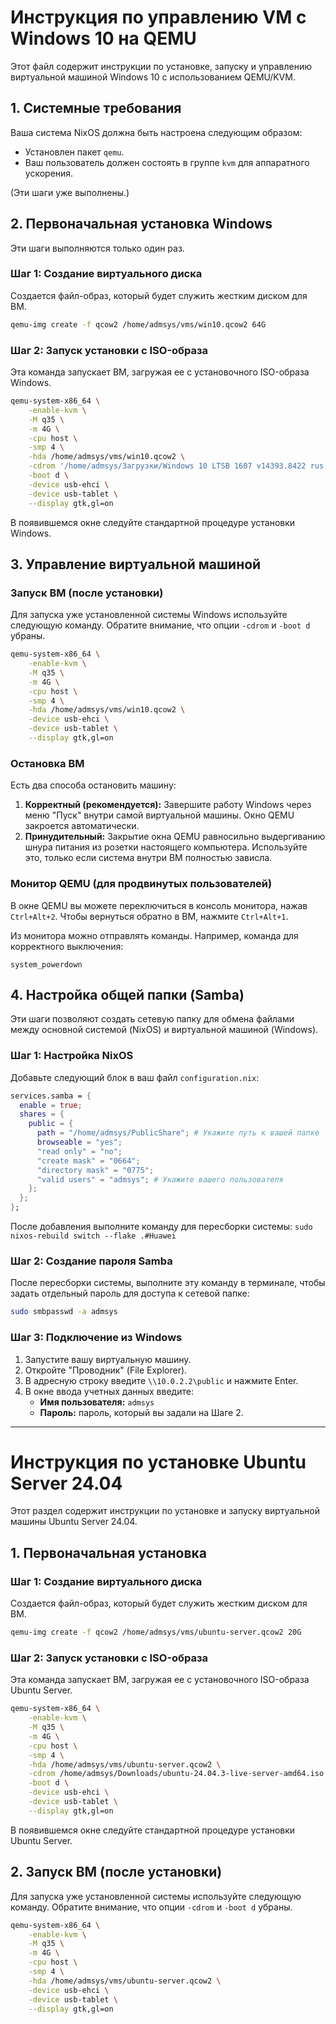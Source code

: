 # Инструкция по управлению VM с Windows 10 на QEMU

Этот файл содержит инструкции по установке, запуску и управлению виртуальной машиной Windows 10 с использованием QEMU/KVM.

## 1. Системные требования

Ваша система NixOS должна быть настроена следующим образом:

- Установлен пакет `qemu`.
- Ваш пользователь должен состоять в группе `kvm` для аппаратного ускорения.

(Эти шаги уже выполнены.)

## 2. Первоначальная установка Windows

Эти шаги выполняются только один раз.

### Шаг 1: Создание виртуального диска

Создается файл-образ, который будет служить жестким диском для ВМ.

```bash
qemu-img create -f qcow2 /home/admsys/vms/win10.qcow2 64G
```

### Шаг 2: Запуск установки с ISO-образа

Эта команда запускает ВМ, загружая ее с установочного ISO-образа Windows.

```bash
qemu-system-x86_64 \
    -enable-kvm \
    -M q35 \
    -m 4G \
    -cpu host \
    -smp 4 \
    -hda /home/admsys/vms/win10.qcow2 \
    -cdrom '/home/admsys/Загрузки/Windows 10 LTSB 1607 v14393.8422 rus x64 SuperLite by Revision.iso' \
    -boot d \
    -device usb-ehci \
    -device usb-tablet \
    --display gtk,gl=on
```

В появившемся окне следуйте стандартной процедуре установки Windows.

## 3. Управление виртуальной машиной

### Запуск ВМ (после установки)

Для запуска уже установленной системы Windows используйте следующую команду. Обратите внимание, что опции `-cdrom` и `-boot d` убраны.

```bash
qemu-system-x86_64 \
    -enable-kvm \
    -M q35 \
    -m 4G \
    -cpu host \
    -smp 4 \
    -hda /home/admsys/vms/win10.qcow2 \
    -device usb-ehci \
    -device usb-tablet \
    --display gtk,gl=on
```

### Остановка ВМ

Есть два способа остановить машину:

1.  **Корректный (рекомендуется):** Завершите работу Windows через меню "Пуск" внутри самой виртуальной машины. Окно QEMU закроется автоматически.
2.  **Принудительный:** Закрытие окна QEMU равносильно выдергиванию шнура питания из розетки настоящего компьютера. Используйте это, только если система внутри ВМ полностью зависла.

### Монитор QEMU (для продвинутых пользователей)

В окне QEMU вы можете переключиться в консоль монитора, нажав `Ctrl+Alt+2`. Чтобы вернуться обратно в ВМ, нажмите `Ctrl+Alt+1`.

Из монитора можно отправлять команды. Например, команда для корректного выключения:

```
system_powerdown
```

## 4. Настройка общей папки (Samba)

Эти шаги позволяют создать сетевую папку для обмена файлами между основной системой (NixOS) и виртуальной машиной (Windows).

### Шаг 1: Настройка NixOS

Добавьте следующий блок в ваш файл `configuration.nix`:

```nix
services.samba = {
  enable = true;
  shares = {
    public = {
      path = "/home/admsys/PublicShare"; # Укажите путь к вашей папке
      browseable = "yes";
      "read only" = "no";
      "create mask" = "0664";
      "directory mask" = "0775";
      "valid users" = "admsys"; # Укажите вашего пользователя
    };
  };
};
```

После добавления выполните команду для пересборки системы:
`sudo nixos-rebuild switch --flake .#Huawei`

### Шаг 2: Создание пароля Samba

После пересборки системы, выполните эту команду в терминале, чтобы задать отдельный пароль для доступа к сетевой папке:

```bash
sudo smbpasswd -a admsys
```

### Шаг 3: Подключение из Windows

1.  Запустите вашу виртуальную машину.
2.  Откройте "Проводник" (File Explorer).
3.  В адресную строку введите `\\10.0.2.2\public` и нажмите Enter.
4.  В окне ввода учетных данных введите:
    *   **Имя пользователя:** `admsys`
    *   **Пароль:** пароль, который вы задали на Шаге 2.

---

# Инструкция по установке Ubuntu Server 24.04

Этот раздел содержит инструкции по установке и запуску виртуальной машины Ubuntu Server 24.04.

## 1. Первоначальная установка

### Шаг 1: Создание виртуального диска

Создается файл-образ, который будет служить жестким диском для ВМ.

```bash
qemu-img create -f qcow2 /home/admsys/vms/ubuntu-server.qcow2 20G
```

### Шаг 2: Запуск установки с ISO-образа

Эта команда запускает ВМ, загружая ее с установочного ISO-образа Ubuntu Server.

```bash
qemu-system-x86_64 \
    -enable-kvm \
    -M q35 \
    -m 4G \
    -cpu host \
    -smp 4 \
    -hda /home/admsys/vms/ubuntu-server.qcow2 \
    -cdrom /home/admsys/Downloads/ubuntu-24.04.3-live-server-amd64.iso \
    -boot d \
    -device usb-ehci \
    -device usb-tablet \
    --display gtk,gl=on
```

В появившемся окне следуйте стандартной процедуре установки Ubuntu Server.

## 2. Запуск ВМ (после установки)

Для запуска уже установленной системы используйте следующую команду. Обратите внимание, что опции `-cdrom` и `-boot d` убраны.

```bash
qemu-system-x86_64 \
    -enable-kvm \
    -M q35 \
    -m 4G \
    -cpu host \
    -smp 4 \
    -hda /home/admsys/vms/ubuntu-server.qcow2 \
    -device usb-ehci \
    -device usb-tablet \
    --display gtk,gl=on
```
